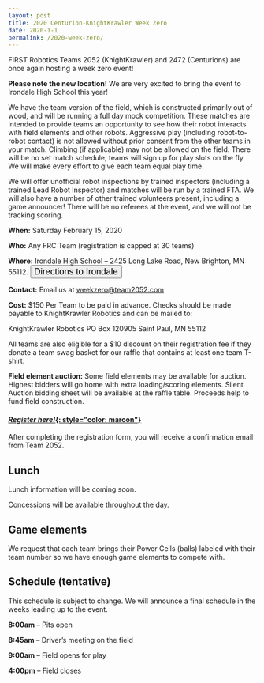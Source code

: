 ```yaml
---
layout: post
title: 2020 Centurion-KnightKrawler Week Zero
date: 2020-1-1
permalink: /2020-week-zero/
---
```


FIRST Robotics Teams 2052 (KnightKrawler) and 2472 (Centurions) are once again hosting a week zero event!

**Please note the new location!** We are very excited to bring the event to Irondale High School this year!

We have the team version of the field, which is constructed primarily out of wood, and will be running a full day mock competition. These matches are intended to provide teams an opportunity to see how their robot interacts with field elements and other robots. Aggressive play (including robot-to-robot contact) is not allowed without prior consent from the other teams in your match. Climbing (if applicable) may not be allowed on the field. There will be no set match schedule; teams will sign up for play slots on the fly. We will make every effort to give each team equal play time.

We will offer unofficial robot inspections by trained inspectors (including a trained Lead Robot Inspector) and matches will be run by a trained FTA. We will also have a number of other trained volunteers present, including a game announcer! There will be no referees at the event, and we will not be tracking scoring.

**When:** Saturday February 15, 2020

**Who:** Any FRC Team (registration is capped at 30 teams)

**Where:** Irondale High School – 2425 Long Lake Road, New Brighton, MN 55112.
  <a class="a:link" href="/assets/images/WeekZeroMapToIrondale.pdf" target="_blank"><button type="button" class="linkbutton center"><font class="kk" size="4">Directions to Irondale</font></button></a>

**Contact:** Email us at weekzero@team2052.com

**Cost:** $150 Per Team to be paid in advance.
Checks should be made payable to KnightKrawler Robotics and can be mailed to:

KnightKrawler Robotics
PO Box 120905
Saint Paul, MN 55112

All teams are also eligible for a $10 discount on their registration fee if they donate a team swag basket for our raffle that contains at least one team T-shirt.  

**Field element auction:** Some field elements may be available for auction. Highest bidders will go home with extra loading/scoring elements. Silent Auction bidding sheet will be available at the raffle table. Proceeds help to fund field construction.

#### [*Register here!*{: style="color: maroon"}]( https://forms.gle/6n7oD1nKqQryT3rw5)

After completing the registration form, you will receive a confirmation email from Team 2052.

## Lunch
Lunch information will be coming soon.

Concessions will be available throughout the day.

## Game elements
We request that each team brings their Power Cells (balls) labeled with their team number so we have enough game elements to compete with.

## Schedule (tentative)
This schedule is subject to change. We will announce a final schedule in the weeks leading up to the event.

**8:00am** – Pits open

**8:45am** – Driver’s meeting on the field

**9:00am** – Field opens for play

**4:00pm** – Field closes
